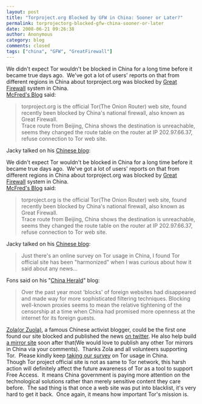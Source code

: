 ```yaml
---
layout: post
title: "Torproject.org Blocked by GFW in China: Sooner or Later?"
permalink: torprojectorg-blocked-gfw-china-sooner-or-later
date: 2008-06-21 09:26:38
author: Anonymous
category: blog
comments: closed
tags: ["china", "GFW", "GreatFirewall"]
---
```


We didn't expect Tor wouldn't be blocked in China for a long time before it became true days ago.  We've got a lot of users' reports on that from different regions in China about torproject.org was blocked by [Great Firewall](http://en.wikipedia.org/wiki/Internet_censorship_in_the_People%27s_Republic_of_China) system in China.    
 [McFred's Blog](http://mcfreds.blogspot.com/2008/06/torprojectorg-blocked-in-china.html) said:

> torproject.org is the official Tor(The Onion Router) web site, found recently been blocked by China's national firewall, also known as Great Firewall.  
>  Trace route from Beijing, China shows the destination is unreachable, seems they changed the route table on the router at IP 202.97.66.37, refuse connection to Tor web site.

Jacky talked on his [Chinese blog](http://jcvenue.com/blog/gfw-2.html):

<!-- more -->

We didn't expect Tor wouldn't be blocked in China for a long time before it became true days ago.  We've got a lot of users' reports on that from different regions in China about torproject.org was blocked by [Great Firewall](http://en.wikipedia.org/wiki/Internet_censorship_in_the_People%27s_Republic_of_China) system in China.    
 [McFred's Blog](http://mcfreds.blogspot.com/2008/06/torprojectorg-blocked-in-china.html) said:

> torproject.org is the official Tor(The Onion Router) web site, found recently been blocked by China's national firewall, also known as Great Firewall.  
>  Trace route from Beijing, China shows the destination is unreachable, seems they changed the route table on the router at IP 202.97.66.37, refuse connection to Tor web site.

Jacky talked on his [Chinese blog](http://jcvenue.com/blog/gfw-2.html):

> Just there's an online survey on Tor usage in China, I found Tor official site has been "harmonized" when I was curious about how it said about any news...

Fons said on his "[China Herald](http://www.chinaherald.net/2008/06/internet-censor-starts-blocking-proxies.html)" blog:

> Over the past year most 'blocks' of foreign websites had disappeared and made way for more sophisticated filtering techniques. Blocking well-known proxies seems to mean the relative tightening of the censorship at a time when China had promised more openness at the internet for its foreign guests.

[Zola(or Zuola)](http://www.alouz.com/), a famous Chinese activist blogger, could be the first one found our site blocked and published the news [on twitter](https://twitter.com/zuola/statuses/836998904). He also help build [a mirror site](http://tor.zuo.la/) soon after that(We would love to publish any other Tor mirrors in China via your comments).  Thanks Zola and all volunteers supporting Tor.  Please kindly keep [taking our survey](https://spreadsheets.google.com/viewform?key=pVaQwN7WNlsaM7U-CLgQUJQ) on Tor usage in China.  
 Though Tor project official site is not as same to Tor network, this harsh action will definitely affect the future awareness of Tor as a tool to support Free Access.  It means China government is paying more attention on the technological solutions rather than merely sensitive content they care before.  The sad thing is that once a web site was put into blacklist, it's very hard to get it back.  Once again, it means how important Tor's mission is.
